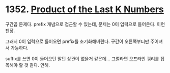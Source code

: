 # 1352. [Product of the Last K Numbers](./1352.cpp)

구간곱 문제다. prefix 개념으로 접근할 수 있는데, 문제는 0이 입력으로 들어온다. 이런 젠장.

그래서 0이 입력으로 들어오면 prefix를 초기화해버린다. 구간이 오른쪽부터만 주어져서 가능하다.

suffix를 쓰면 0이 들어오던 말던 상관이 없을거 같은데... 그럴라면 오프라인 쿼리를 접목해야 할 것 같다. 안해.
